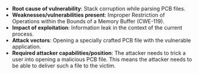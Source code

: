 - **Root cause of vulnerability**: Stack corruption while parsing PCB files.
- **Weaknesses/vulnerabilities present**: Improper Restriction of Operations within the Bounds of a Memory Buffer (CWE-119).
- **Impact of exploitation**: Information leak in the context of the current process.
- **Attack vectors**: Opening a specially crafted PCB file with the vulnerable application.
- **Required attacker capabilities/position**: The attacker needs to trick a user into opening a malicious PCB file. This means the attacker needs to be able to deliver such a file to the victim.
